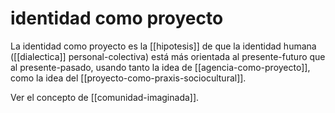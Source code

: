 # identidad como proyecto
La identidad como proyecto es la [[hipotesis]] de que la identidad humana ([[dialectica]] personal-colectiva) está más orientada al presente-futuro que al presente-pasado, usando tanto la idea de  [[agencia-como-proyecto]], como la idea del [[proyecto-como-praxis-sociocultural]].

Ver el concepto de [[comunidad-imaginada]].